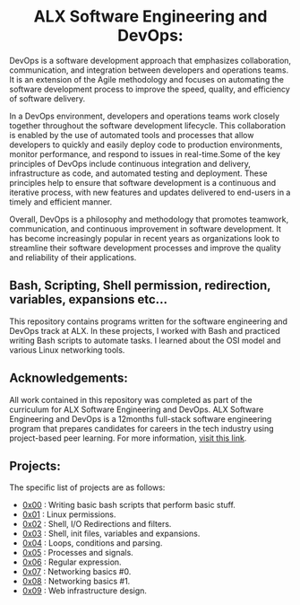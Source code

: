 <div align="center">
<h1> ALX Software Engineering and DevOps: </h1>
</div>

<div>
DevOps is a software development approach that emphasizes collaboration, communication, and integration between developers and operations teams. It is an extension of the Agile methodology and focuses on automating the software development process to improve the speed, quality, and efficiency of software delivery.

In a DevOps environment, developers and operations teams work closely together throughout the software development lifecycle. This collaboration is enabled by the use of automated tools and processes that allow developers to quickly and easily deploy code to production environments, monitor performance, and respond to issues in real-time.Some of the key principles of DevOps include continuous integration and delivery, infrastructure as code, and automated testing and deployment. These principles help to ensure that software development is a continuous and iterative process, with new features and updates delivered to end-users in a timely and efficient manner.

Overall, DevOps is a philosophy and methodology that promotes teamwork, communication, and continuous improvement in software development. It has become increasingly popular in recent years as organizations look to streamline their software development processes and improve the quality and reliability of their applications.
</div>

## Bash, Scripting, Shell permission, redirection, variables, expansions etc...
This repository contains programs written for the software engineering and DevOps track at ALX. In these projects, I worked with Bash and practiced writing Bash scripts to automate tasks. I learned about the OSI model and various Linux networking tools. 

## Acknowledgements:
All work contained in this repository was completed as part of the curriculum for ALX Software Engineering and DevOps. 
ALX Software Engineering and DevOps is a 12months full-stack software engineering program that prepares candidates for careers in the tech industry using project-based peer learning. 
For more information, [visit this link](https://www.alxafrica.com/).

## Projects:
The specific list of projects are as follows:
- [0x00](./0x00-shell_basics) : Writing basic bash scripts that perform basic stuff.
- [0x01](./0x01-shell_permissions) : Linux permissions.
- [0x02](./0x02-shell_redirections) : Shell, I/O Redirections and filters.
- [0x03](./0x03-shell_variables_expansions) : Shell, init files, variables and expansions.
- [0x04](./0x04-loops_conditions_and_parsing) : Loops, conditions and parsing.
- [0x05](./0x05-processes_and_signals) : Processes and signals.
- [0x06](./0x06-regular_expressions) : Regular expression.
- [0x07](./0x07-networking_basics) : Networking basics #0.
- [0x08](./0x08-networking_basics_2) : Networking basics #1.
- [0x09](./0x09-web_infrastructure_design) : Web infrastructure design.
